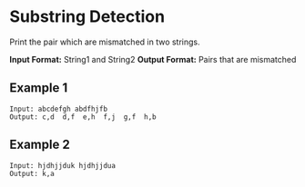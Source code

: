 # Substring Detection

Print the pair which are mismatched in two strings.

**Input Format:** String1 and String2
**Output Format:** Pairs that are mismatched

## Example 1

```
Input: abcdefgh abdfhjfb
Output: c,d  d,f  e,h  f,j  g,f  h,b
```

## Example 2

```
Input: hjdhjjduk hjdhjjdua
Output: k,a

```
